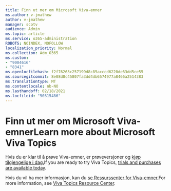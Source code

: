 ```yaml
---
title: Finn ut mer om Microsoft Viva-emner
ms.author: v-jmathew
author: v-jmathew
manager: scotv
audience: Admin
ms.topic: article
ms.service: o365-administration
ROBOTS: NOINDEX, NOFOLLOW
localization_priority: Normal
ms.collection: Adm_O365
ms.custom:
- "9004616"
- "8341"
ms.openlocfilehash: f2f76263c257199d8c85acccd6220de63dd5ce55
ms.sourcegitcommit: 8e08d8c45807fa3dd4db6574977a8466a2514383
ms.translationtype: MT
ms.contentlocale: nb-NO
ms.lasthandoff: 02/18/2021
ms.locfileid: "50315486"
---
```

# <a name="learn-more-about-microsoft-viva-topics"></a><span data-ttu-id="5c2e0-102">Finn ut mer om Microsoft Viva-emner</span><span class="sxs-lookup"><span data-stu-id="5c2e0-102">Learn more about Microsoft Viva Topics</span></span>

<span data-ttu-id="5c2e0-103">Hvis du er klar til å prøve Viva-emner, er prøveversjoner og [kjøp tilgjengelige i dag.](https://aka.ms/BuyVivaTopics)</span><span class="sxs-lookup"><span data-stu-id="5c2e0-103">If you are ready to try Viva Topics, [trials and purchases are available today](https://aka.ms/BuyVivaTopics).</span></span>

<span data-ttu-id="5c2e0-104">Hvis du vil ha mer informasjon, kan du [se Ressurssenter for Viva-emner.](https://aka.ms/viva/topics/resources)</span><span class="sxs-lookup"><span data-stu-id="5c2e0-104">For more information, see [Viva Topics Resource Center](https://aka.ms/viva/topics/resources).</span></span>
